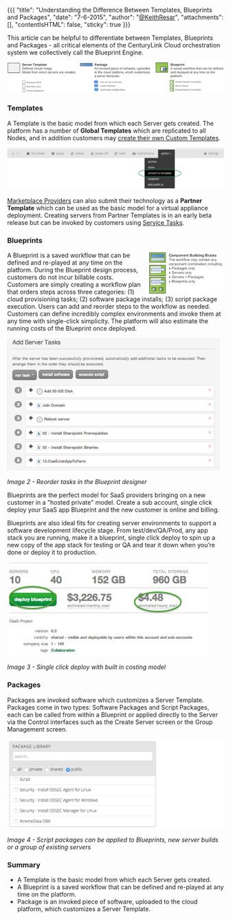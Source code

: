{{{
  "title": "Understanding the Difference Between Templates, Blueprints and Packages",
  "date": "7-6-2015",
  "author": "<a href='https://twitter.com/KeithResar'>@KeithResar</a>",
  "attachments": [],
  "contentIsHTML": false,
  "sticky": true
}}}

This article can be helpful to differentiate between Templates, Blueprints and Packages - all critical elements of the CenturyLink Cloud orchestration system we collectively call the Blueprint Engine.

<img src="../images/understanding-the-difference-between-templates-blueprints-and-packages-1.png" style="border:0;">


### Templates

A Template is the basic model from which each Server gets created. The platform has a number of **Global Templates** which are replicated to all Nodes, and in addition customers may [create their own Custom Templates](../Servers/how-to-create-customer-specific-os-templates.md).

<img src="../images/understanding-the-difference-between-templates-blueprints-and-packages-3.png" style="border:0;">

[Marketplace Providers](http://www.ctl.io/marketplace/program) can also submit their technology as a **Partner Template** which can be used as the basic model for a virtual appliance deployment.  Creating servers from Partner Templates is in an early beta release but can be invoked by customers using [Service Tasks](http://www.ctl.io/service-tasks).

### Blueprints

<img src="../images/understanding-the-difference-between-templates-blueprints-and-packages-2.png" style="margin-left:1em;border:0;float:right;max-width:35%;">

A Blueprint is a saved workflow that can be defined and re-played at any time on the platform. During the Blueprint design process, customers do not incur billable costs. Customers are simply creating a workflow plan that orders steps across three categories: (1) cloud provisioning tasks; (2) software package installs; (3) script package execution. Users can add and reorder steps to the workflow as needed. Customers can define incredibly complex environments and invoke them at any time with single-click simplicity. The platform will also estimate the running costs of the Blueprint once deployed.

<img src="../images/understanding-the-difference-between-templates-blueprints-and-packages-4.png" style="border:0;">

*Image 2 - Reorder tasks in the Blueprint designer*

Blueprints are the perfect model for SaaS providers bringing on a new customer in a "hosted private" model. Create a sub account, single click deploy your SaaS app Blueprint and the new customer is online and billing.

Blueprints are also ideal fits for creating server environments to support a software development lifecycle stage. From test/dev/QA/Prod, any app stack you are running, make it a blueprint, single click deploy to spin up a new copy of the app stack for testing or QA and tear it down when you’re done or deploy it to production.

<img src="../images/understanding-the-difference-between-templates-blueprints-and-packages-5.png" style="border:0;">

*Image 3 - Single click deploy with built in costing model*

### Packages

Packages are invoked software which customizes a Server Template. Packages come in two types: Software Packages and Script Packages, each can be called from within a Blueprint or applied directly to the Server via the Control interfaces such as the Create Server screen or the Group Management screen.

<img src="../images/understanding-the-difference-between-templates-blueprints-and-packages-6.png" style="border:0;">


*Image 4 - Script packages can be applied to Blueprints, new server builds or a group of existing servers*

### Summary

  * A Template is the basic model from which each Server gets created.
  * A Blueprint is a saved workflow that can be defined and re-played at any time on the platform.
  * Package is an invoked piece of software, uploaded to the cloud platform, which customizes a Server Template.
